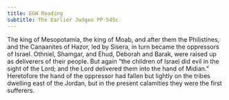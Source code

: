 ```yaml
---
title: EGW Reading
subtitle: The Earlier Judges PP 545c
---
```


The king of Mesopotamia, the king of Moab, and after them the Philistines, and the Canaanites of Hazor, led by Sisera, in turn became the oppressors of Israel. Othniel, Shamgar, and Ehud, Deborah and Barak, were raised up as deliverers of their people. But again “the children of Israel did evil in the sight of the Lord; and the Lord delivered them into the hand of Midian.” Heretofore the hand of the oppressor had fallen but lightly on the tribes dwelling east of the Jordan, but in the present calamities they were the first sufferers.